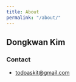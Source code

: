 ```yaml
---
title: About
permalink: "/about/"
---
```


## Dongkwan Kim
### Contact
- [todoaskit@gmail.com](mailto:todoaskit@gmail.com)
